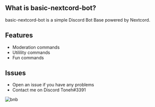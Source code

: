 ## What is basic-nextcord-bot?
basic-nextcord-bot is a simple Discord Bot Base powered by Nextcord.

## Features

* Moderation commands
* Utilility commands
* Fun commands

## Issues

* Open an issue if you have any problems
* Contact me on Discord Toneh#3391













![bnb](https://user-images.githubusercontent.com/88310222/157488582-9bf08755-9dfc-4cb0-a4a8-3655c8a34f60.png)








